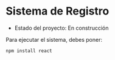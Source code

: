 <h1>Sistema de Registro</h1>

- Estado del proyecto: En construcción

Para ejecutar el sistema, debes poner:

 ```npm install react ```
